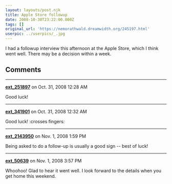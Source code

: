 ```yaml
---
layout: layouts/post.njk
title: Apple Store followup
date: 2008-10-30T23:22:00.000Z
tags: []
original_url: 'https://nemorathwald.dreamwidth.org/245197.html'
userpic: ../userpics/_.jpg
---
```

I had a followup interview this afternoon at the Apple Store, which I think went well. There may be a decision within a week.

## Comments

---

**[ext_251897](https://www.dreamwidth.org/users/ext_251897)** on Oct. 31, 2008 12:28 AM

Good luck!

---

**[ext_341901](https://www.dreamwidth.org/users/ext_341901)** on Oct. 31, 2008 12:32 AM

Good luck! :crosses fingers:

---

**[ext_2143950](https://www.dreamwidth.org/users/ext_2143950)** on Nov. 1, 2008 1:59 PM

Being asked to do a follow-up is usually a good sign -- best of luck!

---

**[ext_50639](https://www.dreamwidth.org/users/ext_50639)** on Nov. 1, 2008 3:57 PM

Whoohoo! Glad to hear it went well. I look forward to the details when you get home this weekend.
